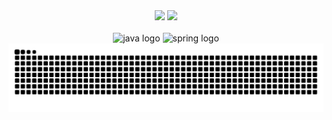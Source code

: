 <div align="center">
  <div>
    <a href="https://github.com/diogo-alvarenga"></a>
    <img height="150em" src="https://github-readme-stats.vercel.app/api?username=diogo-alvarenga&show_icons=true&theme=midnight-purple&include_all_commits=true&count_private=true">
    <img height="150em" src="https://github-readme-stats.vercel.app/api/top-langs/?username=diogo-alvarenga&layout=compact&langs_count=8&theme=midnight-purple">
    <br>
    <br>
  </div>
  <div>
    <img src="https://cdn.jsdelivr.net/gh/devicons/devicon/icons/java/java-original.svg" height="60" alt="java logo"  />
    <img src="https://cdn.jsdelivr.net/gh/devicons/devicon/icons/spring/spring-original.svg" height="60" alt="spring logo"  />
  </div>
  <div>
    <picture>
      <source media="(prefers-color-scheme:dark)" srcset="https://raw.githubusercontent.com/diogo-alvarenga/diogo-alvarenga/output/github-contribution-grid-snake-dark.svg">
      <source media="(prefers-color-scheme:light)" srcset="https://raw.githubusercontent.com/diogo-alvarenga/diogo-alvarenga/output/github-contribution-grid-snake.svg">
      <img alt="github contribution grid snake animation" src="https://raw.githubusercontent.com/diogo-alvarenga/diogo-alvarenga/output/github-contribution-grid-snake.svg">
    </picture>
  </div>
</div>

